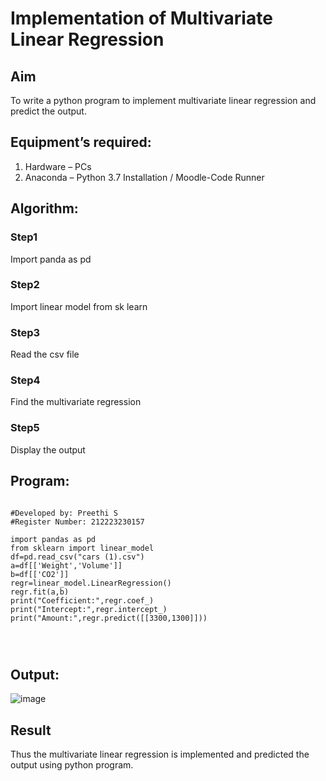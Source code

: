 # Implementation of Multivariate Linear Regression
## Aim
To write a python program to implement multivariate linear regression and predict the output.
## Equipment’s required:
1.	Hardware – PCs
2.	Anaconda – Python 3.7 Installation / Moodle-Code Runner
## Algorithm:

### Step1
Import panda as pd

### Step2
Import linear model from sk learn

### Step3
Read the csv file

### Step4
Find the multivariate regression

### Step5
Display the output

## Program:
```

#Developed by: Preethi S
#Register Number: 212223230157

import pandas as pd
from sklearn import linear_model
df=pd.read_csv("cars (1).csv")
a=df[['Weight','Volume']]
b=df[['CO2']]
regr=linear_model.LinearRegression()
regr.fit(a,b)
print("Coefficient:",regr.coef_)
print("Intercept:",regr.intercept_)
print("Amount:",regr.predict([[3300,1300]]))




```
## Output:


![image](https://github.com/PreethiS647/Multivariate-Linear-Regression/assets/147313372/7fc6851e-13ab-4cc6-8656-4f3e747fd413)


## Result
Thus the multivariate linear regression is implemented and predicted the output using python program.
